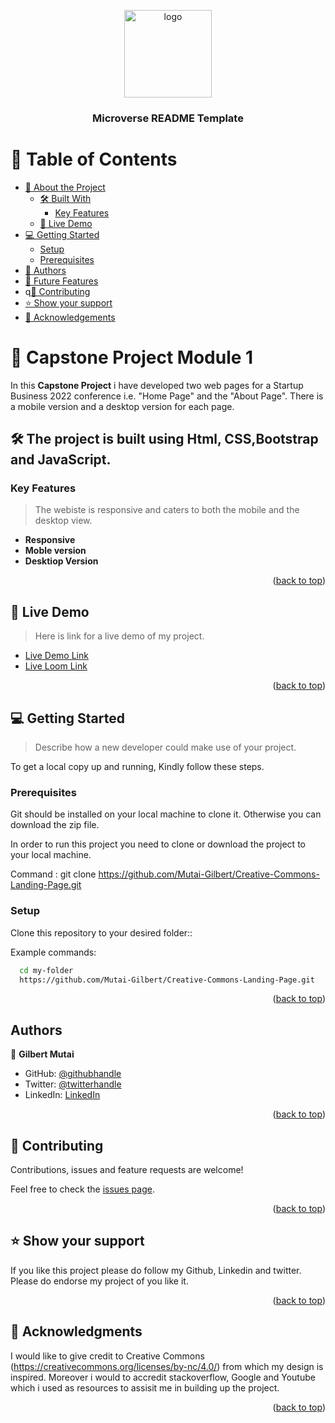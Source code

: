  <a name="readme-top"></a>

<div align="center">

  <img src="murple_logo.png" alt="logo" width="140"  height="auto" />
  <br/>

  <h3><b>Microverse README Template</b></h3>

</div>

# 📗 Table of Contents

- [📖 About the Project](#about-project)
  - [🛠 Built With](#built-with)
    - [Key Features](#key-features)
  - [🚀 Live Demo](#live-demo)
- [💻 Getting Started](#getting-started)
  - [Setup](#setup)
  - [Prerequisites](#prerequisites)
- [👥 Authors](#authors)
- [🔭 Future Features](#future-features)
- q[🤝 Contributing](#contributing)
- [⭐️ Show your support](#support)
- [🙏 Acknowledgements](#acknowledgements)

# 📖 Capstone Project Module 1 <a name="about-project"></a>


In this **Capstone Project** i have developed two web pages for a Startup Business 2022 conference i.e. "Home Page" and the "About Page". There is a mobile version and a desktop version for each page. 

## 🛠 The project is built using Html, CSS,Bootstrap and JavaScript. <a name="built-with"></a>

### Key Features <a name="key-features"></a>

> The webiste is responsive and caters to both the mobile and the desktop view.

- **Responsive**
- **Moble version**
- **Desktiop Version**

<p align="right">(<a href="#readme-top">back to top</a>)</p>

## 🚀 Live Demo <a name="live-demo"></a>

> Here is link for a live demo of my project.

- [Live Demo Link](https://mutai-gilbert.github.io/Creative-Commons-Landing-Page/)
- [Live Loom Link](https://www.loom.com/share/25dda83815c94708ad7dadbc49999bf8)

<p align="right">(<a href="#readme-top">back to top</a>)</p>

## 💻 Getting Started <a name="getting-started"></a>

> Describe how a new developer could make use of your project.

To get a local copy up and running, Kindly follow these steps.

### Prerequisites

Git should be installed on your local machine to clone it. Otherwise you can download the zip file.

In order to run this project you need to clone or download the project to your local machine.

Command : git clone https://github.com/Mutai-Gilbert/Creative-Commons-Landing-Page.git

### Setup

Clone this repository to your desired folder::


Example commands:

```sh
  cd my-folder
  https://github.com/Mutai-Gilbert/Creative-Commons-Landing-Page.git
```

<p align="right">(<a href="#readme-top">back to top</a>)</p>

## Authors
👤 **Gilbert Mutai**

- GitHub: [@githubhandle](https://github.com/Mutai-Gilbert)
- Twitter: [@twitterhandle](https://twitter.com/@nerdmutai)
- LinkedIn: [LinkedIn](https://www.linkedin.com/in/mutai-gilbert-2a5a42137/)

<p align="right">(<a href="#readme-top">back to top</a>)</p>

## 🤝 Contributing <a name="contributing"></a>

Contributions, issues and feature requests are welcome!

Feel free to check the [issues page](../../issues/).

<p align="right">(<a href="#readme-top">back to top</a>)</p>

## ⭐️ Show your support <a name="support"></a>

If you like this project please do follow my Github, Linkedin and twitter. Please do endorse my project of you like it.

<p align="right">(<a href="#readme-top">back to top</a>)</p>

## 🙏 Acknowledgments <a name="acknowledgements"></a>

I would like to give credit to Creative Commons (https://creativecommons.org/licenses/by-nc/4.0/) from which my design is inspired. Moreover i would to accredit stackoverflow, Google and Youtube which i used as resources to assisit me in building up the project.

<p align="right">(<a href="#readme-top">back to top</a>)</p>
